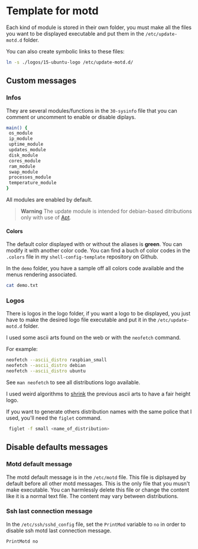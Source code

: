 # Template for motd

Each kind of module is stored in their own folder, you must make all the files you want to be displayed executable and put them in the `/etc/update-motd.d` folder.

You can also create symbolic links to these files:

```bash
ln -s ./logos/15-ubuntu-logo /etc/update-motd.d/
````

## Custom messages

### Infos

They are several modules/functions in the `30-sysinfo` file that you can comment or uncomment to enable or disable diplays.

```bash
main() {
 os_module
 ip_module
 uptime_module
 updates_module
 disk_module
 cores_module
 ram_module
 swap_module
 processes_module
 temperature_module
}
```

All modules are enabled by default.

> **Warning**
> The update module is intended for debian-based ditributions only with use of [Apt](https://en.wikipedia.org/wiki/APT_(software)).

#### Colors

The default color displayed with or without the aliases is **green**.
You can modify it with another color code. You can find a buch of color codes in the `.colors` file in my `shell-config-template` repository on Github.

In the `demo` folder, you have a sample off all colors code available and the menus rendering associated.

```bash
cat demo.txt
```

### Logos

There is logos in the logo folder, if you want a logo to be displayed, you just have to make the desired logo file executable and put it in the `/etc/update-motd.d` folder.

I used some ascii arts found on the web or with the `neofetch` command.

For example:

```bash
neofetch --ascii_distro raspbian_small
neofetch --ascii_distro debian
neofetch --ascii_distro ubuntu
```

See `man neofetch` to see all distributions logo available.

I used weird algorithms to [shrink](https://codegolf.stackexchange.com/questions/241412/shrink-ascii-art) the previous ascii arts to have a fair height logo.

If you want to generate others distribution names with the same police that I used, you'll need the `figlet` command.

```bash
 figlet -f small <name_of_distribution>
```

## Disable defaults messages

### Motd default message

The motd default message is in the `/etc/motd` file.
This file is diplsayed by default before all other motd messages.
This is the only file that you musn't make executable.
You can harmlessly delete this file or change the content like it is a normal text file.
The content may vary between distributions.

### Ssh last connection message

In the `/etc/ssh/sshd_config` file, set the `PrintMod` variable to `no` in order to disable ssh motd last connection message.

```bash
PrintMotd no
```
